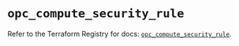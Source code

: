 # `opc_compute_security_rule`

Refer to the Terraform Registry for docs: [`opc_compute_security_rule`](https://registry.terraform.io/providers/hashicorp/opc/1.4.1/docs/resources/compute_security_rule).
